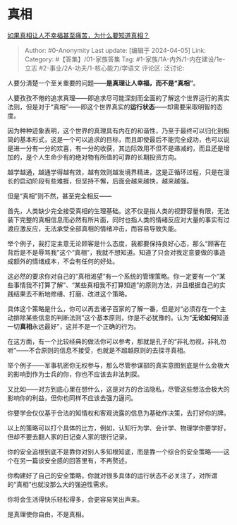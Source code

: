 # 真相
[如果真相让人不幸福甚至痛苦，为什么要知道真相？](https://www.zhihu.com/question/20304990/answer/2993432838)

> Author: #0-Anonymity
> Last update: [编辑于 2024-04-05]
> Link:
> Category: #【答集】/01-家族答集
> Tag:  #1-家族/1A-内外/1-内在建设/1e-立志 #2-事业/2A-功夫/1-核心能力/学语文
> 评论区:
> 泛讨论:

人要分清楚一个至关重要的问题——**是真理让人幸福，而不是“真相”**。

人要孜孜不倦的追求真理——即追求尽可能深刻而全面的了解这个世界运行的真实法则，但是对于“真相”——即这个世界真实的**运行状态**——却需要采取明智的态度。

因为种种迹象表明，这个世界的真理具有内在的和谐性，乃至于最终可以归化到极简的基本形式，这是一个可以追求的目标，而且即使最后不能完全成功，也可以说是进一分有一分的欢喜，有一分的收获，其边际效用不但不是递减的，而且还是增加的，是个人生命少有的绝对物有所值的可靠的长期投资方向。

越学越通，越通学得越有效，越有效则越发境界精进，这是正循环过程，只是在漫长的启动阶段有些难捱，但坚持不懈，后面会越来越快，越来越强。

但是“真相”则不然，甚至完全相反——

首先，人类缺少完全接受真相的生理基础。这不仅是指人类的视野容量有限，无法装下完整的真相信息而必然有所片面，同时也指人类的情绪反应对大量的事实有过渡应激反应，无法承受全部真相的情绪冲击，而容易导致失能。

举个例子，我打定主意无论顾客是什么态度，我都要保持良好心态，那么“顾客在背后是不是辱骂我”这个“真相”，我就不想知道。知道了只会对我定意要做的事造成额外的情绪成本，不会有任何的好处。

这必然的要求你对自己的“真相渴望”有一个系统的管理策略。你一定要有一个“某些事情我不打算了解”、“某些真相我不打算知道”的原则方法，并且根据自己的实践结果去不断地修缮、打磨、改进这个策略。

具体这个策略是什么，你可以再去诸子百家的了解一番，但是对“必须存在一个主动排除某些信息的判断法则”这个基本原则，你是不必犹豫的。认为“**无论如何**知道一切**真相**永远最好”，这并不是一个正确的行为。

在这方面，有一个比较经典的做法你可以参考，那就是孔子的“非礼勿视，非礼勿听”——不合原则的信息不接受，也就是不超越原则的去探寻真相。

举个例子——军事机密你无权参与，那么尽管参谋部的真实意图到底是什么会极大的影响到作为士兵的你，你也不应该去非法刺探。

又比如——对方到底心里在想什么，这是对方的合法隐私，尽管这些想法会极大的影响你的利益，但你也同样不应该去强力逼问。

你要学会仅仅基于合法的知情权和客观流露的信息为基础作决策，去打好你的牌。

以上的策略可以打个具体的比方，例如，认知行为学、会计学、物理学你要学好，但却不要去翻人家的日记查人家的银行记录。

你的安全追根到底不是靠你对别人多知根知底，而是靠一个综合的安全策略——这个在另一篇谈安全感的回答里有，不再赘述。

你构建好了自己的安全策略，你就对很多具体的运行状态不必关注了，对所谓的“真相”也就没那么大的强迫性需求。

你将会生活得快乐轻松得多，会更容易笑出声来。

是真理使你自由，不是真相。